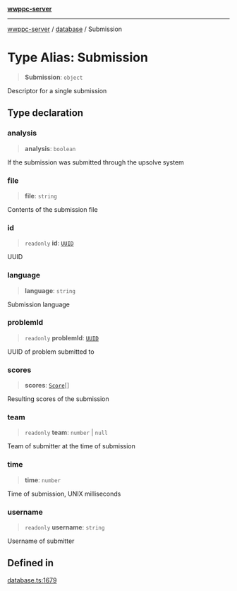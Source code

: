 [**wwppc-server**](../../README.md)

***

[wwppc-server](../../modules.md) / [database](../README.md) / Submission

# Type Alias: Submission

> **Submission**: `object`

Descriptor for a single submission

## Type declaration

### analysis

> **analysis**: `boolean`

If the submission was submitted through the upsolve system

### file

> **file**: `string`

Contents of the submission file

### id

> `readonly` **id**: [`UUID`](../../util/type-aliases/UUID.md)

UUID

### language

> **language**: `string`

Submission language

### problemId

> `readonly` **problemId**: [`UUID`](../../util/type-aliases/UUID.md)

UUID of problem submitted to

### scores

> **scores**: [`Score`](Score.md)[]

Resulting scores of the submission

### team

> `readonly` **team**: `number` \| `null`

Team of submitter at the time of submission

### time

> **time**: `number`

Time of submission, UNIX milliseconds

### username

> `readonly` **username**: `string`

Username of submitter

## Defined in

[database.ts:1679](https://github.com/WWPPC/WWPPC-server/blob/240fd8d39aa7a9e87385634bffd25137bc757d0a/src/database.ts#L1679)
